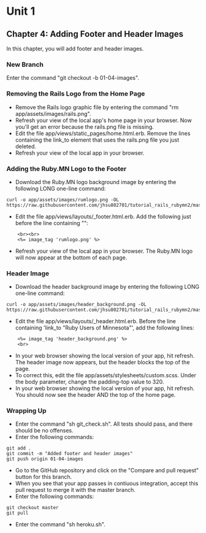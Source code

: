 # Unit 1
## Chapter 4: Adding Footer and Header Images

In this chapter, you will add footer and header images.

### New Branch
Enter the command "git checkout -b 01-04-images".

### Removing the Rails Logo from the Home Page
* Remove the Rails logo graphic file by entering the command "rm app/assets/images/rails.png".
* Refresh your view of the local app's home page in your browser.  Now you'll get an error because the rails.png file is missing.
* Edit the file app/views/static_pages/home.html.erb.  Remove the lines containing the link_to element that uses the rails.png file you just deleted.
* Refresh your view of the local app in your browser.

### Adding the Ruby.MN Logo to the Footer
* Download the Ruby.MN logo background image by entering the following LONG one-line command:
```
curl -o app/assets/images/rumlogo.png -OL https://raw.githubusercontent.com/jhsu802701/tutorial_rails_rubymn2/master/images/rumlogo.png
```
* Edit the file app/views/layouts/_footer.html.erb.  Add the following just before the line containing "</small>":
```
    <br><br>
    <%= image_tag 'rumlogo.png' %>
```
* Refresh your view of the local app in your browser.  The Ruby.MN logo will now appear at the bottom of each page.

### Header Image
* Download the header background image by entering the following LONG one-line command:
```
curl -o app/assets/images/header_background.png -OL https://raw.githubusercontent.com/jhsu802701/tutorial_rails_rubymn2/master/images/header_background.png
```
* Edit the file app/views/layouts/_header.html.erb.  Before the line containing 'link_to "Ruby Users of Minnesota"', add the following lines:
```
    <%= image_tag 'header_background.png' %>
    <br>
```
* In your web browser showing the local version of your app, hit refresh.  The header image now appears, but the header blocks the top of the page.
* To correct this, edit the file app/assets/stylesheets/custom.scss.  Under the body parameter, change the padding-top value to 320.
* In your web browser showing the local version of your app, hit refresh.  You should now see the header AND the top of the home page.

### Wrapping Up
* Enter the command "sh git_check.sh".  All tests should pass, and there should be no offenses.
* Enter the following commands:
```
git add .
git commit -m "Added footer and header images"
git push origin 01-04-images
```
* Go to the GitHub repository and click on the "Compare and pull request" button for this branch.
* When you see that your app passes in contiuous integration, accept this pull request to merge it with the master branch.
* Enter the following commands:
```
git checkout master
git pull
```
* Enter the command "sh heroku.sh".
